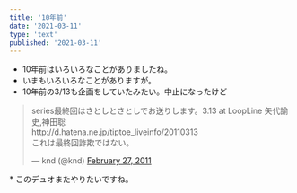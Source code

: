 ```yaml
---
title: '10年前'
date: '2021-03-11'
type: 'text'
published: '2021-03-11'
---
```


* 10年前はいろいろなことがありましたね。
* いまもいろいろなことがありますが。
* 10年前の3/13も企画をしていたみたい。中止になったけど
<blockquote class="twitter-tweet"><p lang="ja" dir="ltr">series最終回はさとしとさとしでお送りします。3.13 at LoopLine 矢代諭史,神田聡<br>http://d.hatena.ne.jp/tiptoe_liveinfo/20110313<br>これは最終回詐欺ではない。</p>&mdash; knd (@knd) <a href="https://twitter.com/knd/status/41758313616125952?ref_src=twsrc%5Etfw">February 27, 2011</a></blockquote> <script async src="https://platform.twitter.com/widgets.js" charset="utf-8"></script>
* このデュオまたやりたいですね。
